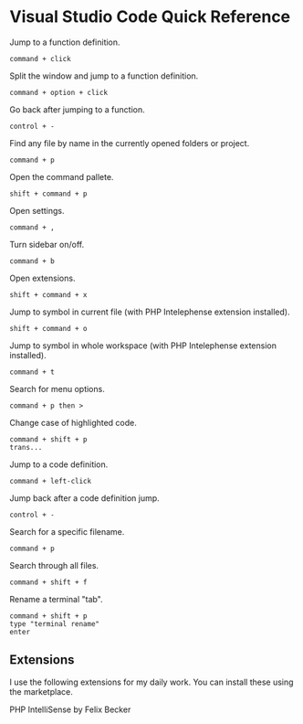# Visual Studio Code Quick Reference

Jump to a function definition.

    command + click

Split the window and jump to a function definition.

    command + option + click

Go back after jumping to a function.

    control + -

Find any file by name in the currently opened folders or project.

    command + p

Open the command pallete.

    shift + command + p

Open settings.

    command + ,

Turn sidebar on/off.

    command + b

Open extensions.

    shift + command + x

Jump to symbol in current file (with PHP Intelephense extension installed).

    shift + command + o

Jump to symbol in whole workspace (with PHP Intelephense extension installed).

    command + t

Search for menu options.

    command + p then >

Change case of highlighted code.

    command + shift + p
    trans...

Jump to a code definition.

    command + left-click

Jump back after a code definition jump.

    control + -

Search for a specific filename.

    command + p

Search through all files.

    command + shift + f

Rename a terminal "tab".

    command + shift + p
    type "terminal rename"
    enter

## Extensions

I use the following extensions for my daily work. You can install these using the marketplace.

PHP IntelliSense by Felix Becker
